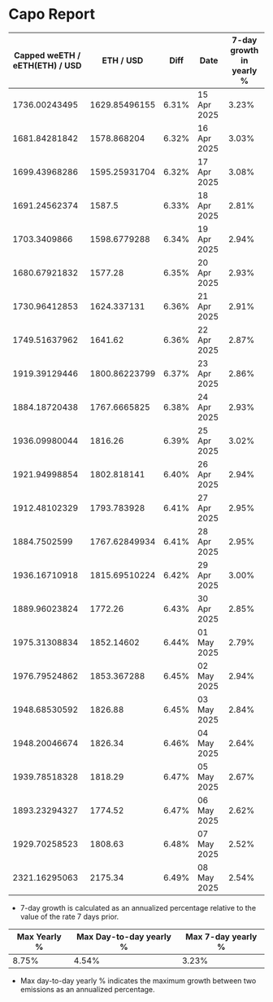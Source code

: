 # Capo Report

| Capped weETH / eETH(ETH) / USD | ETH / USD | Diff | Date | 7-day growth in yearly % |
| --- | --- | --- | --- | --- |
| 1736.00243495 | 1629.85496155 | 6.31% | 15 Apr 2025 | 3.23% |
| 1681.84281842 | 1578.868204 | 6.32% | 16 Apr 2025 | 3.03% |
| 1699.43968286 | 1595.25931704 | 6.32% | 17 Apr 2025 | 3.08% |
| 1691.24562374 | 1587.5 | 6.33% | 18 Apr 2025 | 2.81% |
| 1703.3409866 | 1598.6779288 | 6.34% | 19 Apr 2025 | 2.94% |
| 1680.67921832 | 1577.28 | 6.35% | 20 Apr 2025 | 2.93% |
| 1730.96412853 | 1624.337131 | 6.36% | 21 Apr 2025 | 2.91% |
| 1749.51637962 | 1641.62 | 6.36% | 22 Apr 2025 | 2.87% |
| 1919.39129446 | 1800.86223799 | 6.37% | 23 Apr 2025 | 2.86% |
| 1884.18720438 | 1767.6665825 | 6.38% | 24 Apr 2025 | 2.93% |
| 1936.09980044 | 1816.26 | 6.39% | 25 Apr 2025 | 3.02% |
| 1921.94998854 | 1802.818141 | 6.40% | 26 Apr 2025 | 2.94% |
| 1912.48102329 | 1793.783928 | 6.41% | 27 Apr 2025 | 2.95% |
| 1884.7502599 | 1767.62849934 | 6.41% | 28 Apr 2025 | 2.95% |
| 1936.16710918 | 1815.69510224 | 6.42% | 29 Apr 2025 | 3.00% |
| 1889.96023824 | 1772.26 | 6.43% | 30 Apr 2025 | 2.85% |
| 1975.31308834 | 1852.14602 | 6.44% | 01 May 2025 | 2.79% |
| 1976.79524862 | 1853.367288 | 6.45% | 02 May 2025 | 2.94% |
| 1948.68530592 | 1826.88 | 6.45% | 03 May 2025 | 2.84% |
| 1948.20046674 | 1826.34 | 6.46% | 04 May 2025 | 2.64% |
| 1939.78518328 | 1818.29 | 6.47% | 05 May 2025 | 2.67% |
| 1893.23294327 | 1774.52 | 6.47% | 06 May 2025 | 2.62% |
| 1929.70258523 | 1808.63 | 6.48% | 07 May 2025 | 2.52% |
| 2321.16295063 | 2175.34 | 6.49% | 08 May 2025 | 2.54% |


* 7-day growth is calculated as an annualized percentage relative to the value of the rate 7 days prior. 


| Max Yearly % | Max Day-to-day yearly % | Max 7-day yearly % | 
| --- | --- | --- |
| 8.75% | 4.54% | 3.23% | 


* Max day-to-day yearly % indicates the maximum growth between two emissions as an annualized percentage. 
